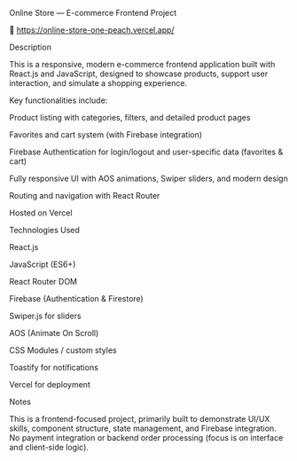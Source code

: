 Online Store — E-commerce Frontend Project

🔗  https://online-store-one-peach.vercel.app/

Description

This is a responsive, modern e-commerce frontend application built with React.js and JavaScript, designed to showcase products, support user interaction, and simulate a shopping experience.


Key functionalities include:

Product listing with categories, filters, and detailed product pages

Favorites and  cart system (with Firebase integration)

Firebase Authentication for login/logout and user-specific data (favorites & cart) 

Fully responsive UI with AOS animations, Swiper sliders, and modern design

Routing and navigation with React Router

Hosted on Vercel


Technologies Used

React.js

JavaScript (ES6+)

React Router DOM

Firebase (Authentication & Firestore)

Swiper.js for sliders

AOS (Animate On Scroll)

CSS Modules / custom styles

Toastify for notifications

Vercel for deployment


Notes

This is a frontend-focused project, primarily built to demonstrate UI/UX skills, component structure, state management, and Firebase integration.
No payment integration or backend order processing (focus is on interface and client-side logic).
